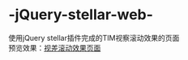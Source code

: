 # -jQuery-stellar-web-
使用jQuery stellar插件完成的TIM视察滚动效果的页面<br>
预览效果：<a href="https://xsh-sea.github.io/-jQuery-stellar-web-/index.html">视差滚动效果页面</a>
